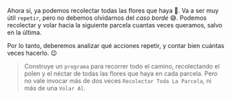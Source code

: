 <gs-attire attire-url="https://raw.githubusercontent.com/MumukiProject/mumuki-guia-gobstones-practica-repeticion-simple-kids/master/assets/attires/config.json"> </gs-attire> <gs-toolbox toolbox-url="https://raw.githubusercontent.com/MumukiProject/mumuki-guia-gobstones-practica-repeticion-simple-kids/master/assets/toolbox_1553783444661.xml"></gs-toolbox>

Ahora sí, ya podemos recolectar todas las flores que haya :bouquet:. Va a ser muy útil `repetir`, pero no debemos olvidarnos del _caso borde_ :sweat_smile:. Podemos recolectar y volar hacia la siguiente parcela cuantas veces queramos, salvo en la última.

Por lo tanto, deberemos analizar qué acciones repetir, y contar bien cuántas veces hacerlo. :wink:

> Construye un `programa` para recorrer todo el camino, recolectando el polen y el néctar de todas las flores que haya en cada parcela. Pero no vale invocar más de dos veces `Recolectar Toda La Parcela`, ni más de una `Volar Al`.
